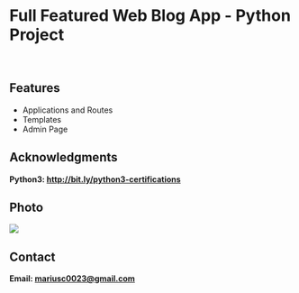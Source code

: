 <h1> Full Featured Web Blog App - Python Project</h1>
<br>
<h2>Features</h2>
<ul>
    <li>Applications and Routes</li>
    <li>Templates </li>
    <li>Admin Page</li>
</ul>


<h2>Acknowledgments</h2>

<b> Python3: http://bit.ly/python3-certifications </b>
<br>

<h2>Photo</h2>
<img src="image.png">
<br>
<h2>Contact</h2>

<b> Email: mariusc0023@gmail.com </b>
